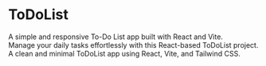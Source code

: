 # ToDoList

A simple and responsive To-Do List app built with React and Vite.  
Manage your daily tasks effortlessly with this React-based ToDoList project.  
A clean and minimal ToDoList app using React, Vite, and Tailwind CSS.
